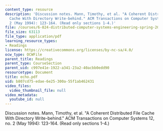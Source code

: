 ```yaml
---
content_type: resource
description: 'Discussion notes. Mann, Timothy, et al. "A Coherent Distributed File
  Cache With Directory Write-behind." ACM Transactions on Computer Systems 12, no.
  2 (May 1994): 123-164. (Read only sections 1-4.)'
file: /courses/6-824-distributed-computer-systems-engineering-spring-2006/b807cd75edae6e25300a55f1ab462431_echo.pdf
file_size: 63113
file_type: application/pdf
learning_resource_types:
- Readings
license: https://creativecommons.org/licenses/by-nc-sa/4.0/
ocw_type: OCWFile
parent_title: Readings
parent_type: CourseSection
parent_uid: c997e41e-1922-a341-23a2-40acbb0edd90
resourcetype: Document
title: echo.pdf
uid: b807cd75-edae-6e25-300a-55f1ab462431
video_files:
  video_thumbnail_file: null
video_metadata:
  youtube_id: null
---
```

Discussion notes. Mann, Timothy, et al. "A Coherent Distributed File Cache With Directory Write-behind." ACM Transactions on Computer Systems 12, no. 2 (May 1994): 123-164. (Read only sections 1-4.)